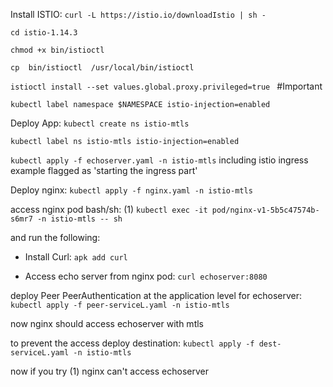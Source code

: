 Install ISTIO:
`curl -L https://istio.io/downloadIstio | sh -`


`cd istio-1.14.3`


`chmod +x bin/istioctl`


`cp  bin/istioctl  /usr/local/bin/istioctl`


`istioctl install --set values.global.proxy.privileged=true `    #Important


`kubectl label namespace $NAMESPACE istio-injection=enabled`


Deploy App:
`kubectl create ns istio-mtls`

`kubectl label ns istio-mtls istio-injection=enabled`

`kubectl apply -f echoserver.yaml -n istio-mtls`  including istio ingress example flagged as 'starting the ingress part'

Deploy nginx:
`kubectl apply -f nginx.yaml -n istio-mtls`

access nginx pod bash/sh: (1)
`kubectl exec -it pod/nginx-v1-5b5c47574b-s6mr7 -n istio-mtls -- sh`

and run the following:
- Install Curl:
`apk add curl`

- Access echo server from nginx pod:
`curl echoserver:8080`


deploy Peer PeerAuthentication at the application level for echoserver:
`kubectl apply -f peer-serviceL.yaml -n istio-mtls`

now nginx should access echoserver with mtls 

to prevent the access deploy destination:
`kubectl apply -f dest-serviceL.yaml -n istio-mtls`

now if you try (1) nginx can't access echoserver






